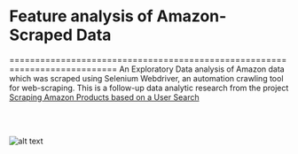 # Feature analysis of Amazon-Scraped Data 
===========================================================================
An Exploratory Data analysis of Amazon data which was scraped using Selenium Webdriver, an automation crawling tool for web-scraping.
This is a follow-up data analytic research from the project [Scraping Amazon Products based on a User Search](https://github.com/shahriar-rahman/Amazon-Product-Scraping)

</br></br>

![alt text](https://github.com/shahriar-rahman/EDA-Amazon-Scraped-Data/blob/main/img/amazon_logo1.jpg)

</br></br>
